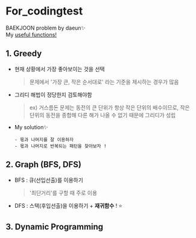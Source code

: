 # For_codingtest
BAEKJOON problem by daeun✨        
My [useful functions!](https://daeun-computer-uneasy.tistory.com/42) 



## 1. Greedy 

- 현재 상황에서 가장 좋아보이는 것을 선택 

  > 문제에서 '가장 큰, 작은 순서대로' 라는 기준을 제시하는 경우가 많음 

- 그리디 해법이 정당한지 검토해야함 
  > ex) 거스름돈 문제는 동전의 큰 단위가 항상 작은 단위의 배수이므로, 작은 단위의 동전을 종합해 다른 해가 나올 수 없기 때문에 그리디가 성립 

- My solution✨   

      - 몫과 나머지를 잘 이용하자 
      - 몫과 나머지로 반복되는 패턴을 찾아보자 ! 


## 2. Graph (BFS, DFS) 
- BFS : 큐(선입선출)를 이용하기 
  > '최단거리'를 구할 때 주로 이용

- DFS : 스택(후입선출)을 이용하기 + **재귀함수** ! ⭐️


## 3. Dynamic Programming 

